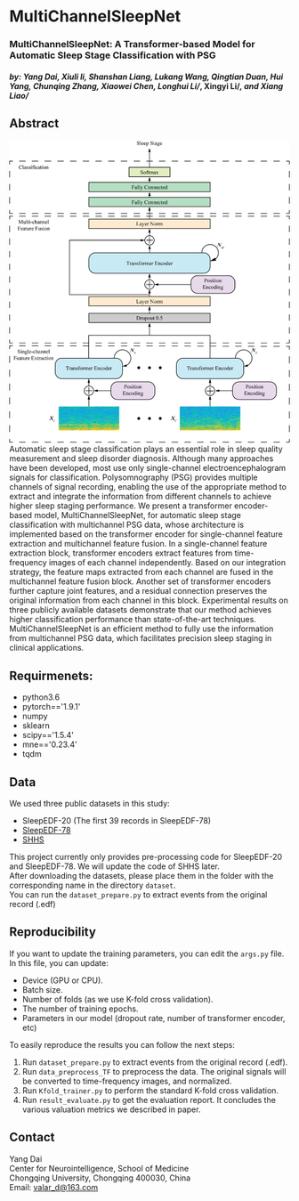 # MultiChannelSleepNet
### MultiChannelSleepNet: A Transformer-based Model for Automatic Sleep Stage Classification with PSG 
#### *by: Yang Dai, Xiuli li, Shanshan Liang, Lukang Wang, Qingtian Duan, Hui Yang, Chunqing Zhang, Xiaowei Chen, Longhui Li/*, Xingyi Li/*, and Xiang Liao/* 


## Abstract
![AttnSleep Architecture](imgs/MutiChannelSleepNet.png)
Automatic sleep stage classification plays an essential role in sleep quality measurement and sleep disorder diagnosis. Although many approaches have been developed, most use only single-channel electroencephalogram signals for classification. Polysomnography (PSG) provides multiple channels of signal recording, enabling the use of the appropriate method to extract and integrate the information from different channels to achieve higher sleep staging performance. We present a transformer encoder-based model, MultiChannelSleepNet, for automatic sleep stage classification with multichannel PSG data, whose architecture is implemented based on the transformer encoder for single-channel feature extraction and multichannel feature fusion. In a single-channel feature extraction block, transformer encoders extract features from time-frequency images of each channel independently. Based on our integration strategy, the feature maps extracted from each channel are fused in the multichannel feature fusion block. Another set of transformer encoders further capture joint features, and a residual connection preserves the original information from each channel in this block. Experimental results on three publicly available datasets demonstrate that our method achieves higher classification performance than state-of-the-art techniques. MultiChannelSleepNet is an efficient method to fully use the information from multichannel PSG data, which facilitates precision sleep staging in clinical applications.


## Requirmenets:
- python3.6
- pytorch=='1.9.1'
- numpy
- sklearn
- scipy=='1.5.4'
- mne=='0.23.4'
- tqdm

## Data
We used three public datasets in this study:

- SleepEDF-20 (The first 39 records in SleepEDF-78)
- [SleepEDF-78](https://physionet.org/content/sleep-edfx/1.0.0/)
- [SHHS](https://sleepdata.org/datasets/shhs)

This project currently only provides pre-processing code for SleepEDF-20 and SleepEDF-78. We will update the code of SHHS later.  
After downloading the datasets, please place them in the folder with the corresponding name in the directory `dataset`.  
You can run the `dataset_prepare.py` to extract events from the original record (.edf)

## Reproducibility
If you want to update the training parameters, you can edit the `args.py` file. In this file, you can update:

- Device (GPU or CPU).
- Batch size.
- Number of folds (as we use K-fold cross validation).
- The number of training epochs.
- Parameters in our model (dropout rate, number of transformer encoder, etc)

To easily reproduce the results you can follow the next steps:  

1. Run `dataset_prepare.py` to extract events from the original record (.edf).
2. Run `data_preprocess_TF` to preprocess the data. The original signals will be converted to time-frequency images, and normalized.
3. Run `Kfold_trainer.py` to perform the standard K-fold cross validation.
4. Run `result_evaluate.py` to get the evaluation report. It concludes the various valuation metrics we described in paper.  


## Contact
Yang Dai  
Center for Neurointelligence, School of Medicine  
Chongqing University, Chongqing 400030, China  
Email: valar_d@163.com
